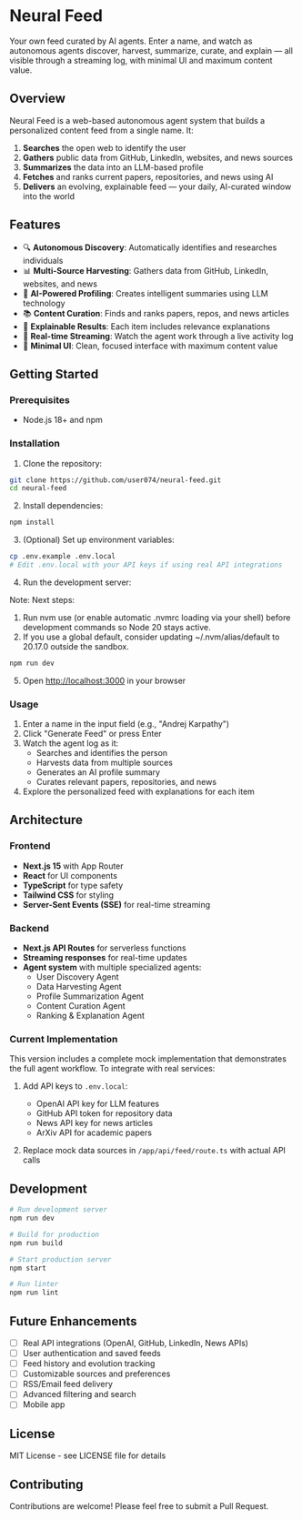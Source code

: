 # Neural Feed

Your own feed curated by AI agents. Enter a name, and watch as autonomous agents discover, harvest, summarize, curate, and explain — all visible through a streaming log, with minimal UI and maximum content value.

## Overview

Neural Feed is a web-based autonomous agent system that builds a personalized content feed from a single name. It:

1. **Searches** the open web to identify the user
2. **Gathers** public data from GitHub, LinkedIn, websites, and news sources
3. **Summarizes** the data into an LLM-based profile
4. **Fetches** and ranks current papers, repositories, and news using AI
5. **Delivers** an evolving, explainable feed — your daily, AI-curated window into the world

## Features

- 🔍 **Autonomous Discovery**: Automatically identifies and researches individuals
- 📊 **Multi-Source Harvesting**: Gathers data from GitHub, LinkedIn, websites, and news
- 🤖 **AI-Powered Profiling**: Creates intelligent summaries using LLM technology
- 📚 **Content Curation**: Finds and ranks papers, repos, and news articles
- 🎯 **Explainable Results**: Each item includes relevance explanations
- 📡 **Real-time Streaming**: Watch the agent work through a live activity log
- 🎨 **Minimal UI**: Clean, focused interface with maximum content value

## Getting Started

### Prerequisites

- Node.js 18+ and npm

### Installation

1. Clone the repository:
```bash
git clone https://github.com/user074/neural-feed.git
cd neural-feed
```

2. Install dependencies:
```bash
npm install
```

3. (Optional) Set up environment variables:
```bash
cp .env.example .env.local
# Edit .env.local with your API keys if using real API integrations
```

4. Run the development server:

Note:
 Next steps:

  1. Run nvm use (or enable automatic .nvmrc loading via your shell) before development commands so Node 20 stays active.
  2. If you use a global default, consider updating ~/.nvm/alias/default to 20.17.0 outside the sandbox.
  
```bash
npm run dev
```

5. Open [http://localhost:3000](http://localhost:3000) in your browser

### Usage

1. Enter a name in the input field (e.g., "Andrej Karpathy")
2. Click "Generate Feed" or press Enter
3. Watch the agent log as it:
   - Searches and identifies the person
   - Harvests data from multiple sources
   - Generates an AI profile summary
   - Curates relevant papers, repositories, and news
4. Explore the personalized feed with explanations for each item

## Architecture

### Frontend
- **Next.js 15** with App Router
- **React** for UI components
- **TypeScript** for type safety
- **Tailwind CSS** for styling
- **Server-Sent Events (SSE)** for real-time streaming

### Backend
- **Next.js API Routes** for serverless functions
- **Streaming responses** for real-time updates
- **Agent system** with multiple specialized agents:
  - User Discovery Agent
  - Data Harvesting Agent
  - Profile Summarization Agent
  - Content Curation Agent
  - Ranking & Explanation Agent

### Current Implementation

This version includes a complete mock implementation that demonstrates the full agent workflow. To integrate with real services:

1. Add API keys to `.env.local`:
   - OpenAI API key for LLM features
   - GitHub API token for repository data
   - News API key for news articles
   - ArXiv API for academic papers

2. Replace mock data sources in `/app/api/feed/route.ts` with actual API calls

## Development

```bash
# Run development server
npm run dev

# Build for production
npm run build

# Start production server
npm start

# Run linter
npm run lint
```

## Future Enhancements

- [ ] Real API integrations (OpenAI, GitHub, LinkedIn, News APIs)
- [ ] User authentication and saved feeds
- [ ] Feed history and evolution tracking
- [ ] Customizable sources and preferences
- [ ] RSS/Email feed delivery
- [ ] Advanced filtering and search
- [ ] Mobile app

## License

MIT License - see LICENSE file for details

## Contributing

Contributions are welcome! Please feel free to submit a Pull Request.
